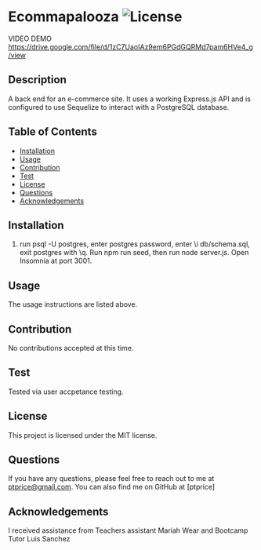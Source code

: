 
# Ecommapalooza ![License](https://img.shields.io/badge/License-MIT-blue.svg) 
VIDEO DEMO https://drive.google.com/file/d/1zC7UaoIAz9em6PGdGQRMd7pam6HVe4_g/view
## Description
A back end for an e-commerce site. It uses a working Express.js API and is configured to use Sequelize to interact with a PostgreSQL database.
## Table of Contents
* [Installation](#installation)
* [Usage](#usage)
* [Contribution](#contribution)
* [Test](#test)
* [License](#license)
* [Questions](#questions)
* [Acknowledgements](#acknowledgements)
## Installation
1. run psql -U postgres, enter postgres password, enter \i db/schema.sql, exit postgres with \q. Run npm run seed, then run node server.js. Open Insomnia at port 3001.
## Usage
The usage instructions are listed above. 
## Contribution
No contributions accepted at this time. 
## Test
Tested via user accpetance testing.
## License
This project is licensed under the MIT license.
## Questions
If you have any questions, please feel free to reach out to me at ptprice@gmail.com. You can also find me on GitHub at [ptprice]
## Acknowledgements
I received assistance from Teachers assistant Mariah Wear and Bootcamp Tutor Luis Sanchez